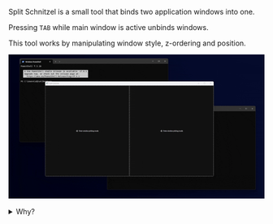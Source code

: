 Split Schnitzel is a small tool that binds two application windows into one.

Pressing `TAB` while main window is active unbinds windows.

This tool works by manipulating window style, z-ordering and position.

![](/github_img/preview.gif)

<details> 
  <summary>Why?</summary>
  <a href="https://www.youtube.com/watch?v=H0aIwBkJBtY&t=2s">Why not, You stupid bastard?</a>
</details>